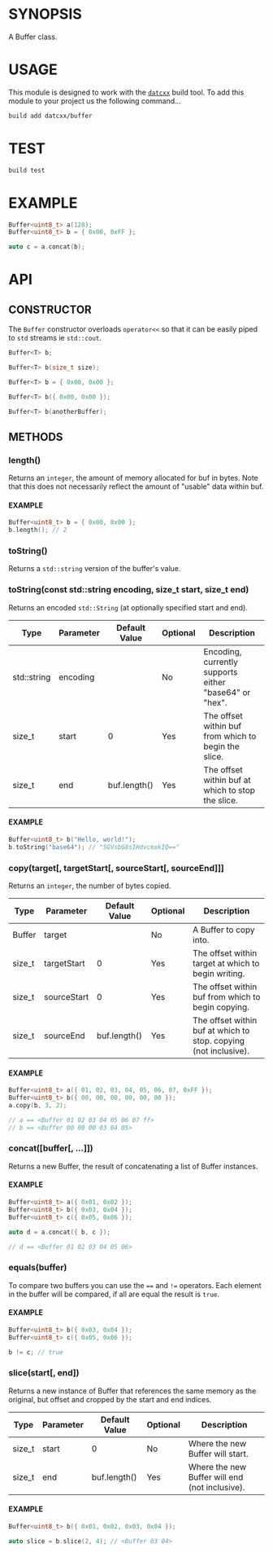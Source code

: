 # SYNOPSIS
A Buffer class.


# USAGE
This module is designed to work with the [`datcxx`][0] build tool. To add this
module to your project us the following command...

```bash
build add datcxx/buffer
```


# TEST

```bash
build test
```


# EXAMPLE

```c++
Buffer<uint8_t> a(128);
Buffer<uint8_t> b = { 0x00, 0xFF };

auto c = a.concat(b);
```

# API


## CONSTRUCTOR
The `Buffer` constructor overloads `operator<<` so that it can be easily
piped to `std` streams ie `std::cout`.

```c++
Buffer<T> b;
```

```c++
Buffer<T> b(size_t size);
```

```c++
Buffer<T> b = { 0x00, 0x00 };
```

```c++
Buffer<T> b({ 0x00, 0x00 });
```

```c++
Buffer<T> b(anotherBuffer);
```


## METHODS


### length()
Returns an `integer`, the amount of memory allocated for buf in bytes. Note that
this does not necessarily reflect the amount of "usable" data within buf.

#### EXAMPLE
```c++
Buffer<uint8_t> b = { 0x00, 0x00 };
b.length(); // 2
```

### toString()
Returns a `std::string` version of the buffer's value.

### toString(const std::string encoding, size_t start, size_t end)
Returns an encoded `std::String` (at optionally specified start and end).

| Type        | Parameter   | Default Value | Optional | Description                                                      |
| ----------- | ----------- | ------------- | -------- | ---------------------------------------------------------------- |
| std::string | encoding    |               | No       | Encoding, currently supports either "base64" or "hex".           |
| size_t      | start       | 0             | Yes      | The offset within buf from which to begin the slice.             |
| size_t      | end         | buf.length()  | Yes      | The offset within buf at which to stop the slice.                |


#### EXAMPLE
```c++
Buffer<uint8_t> b("Hello, world!");
b.toString("base64"); // "SGVsbG8sIHdvcmxkIQ=="
```

### copy(target[, targetStart[, sourceStart[, sourceEnd]]]
Returns an `integer`, the number of bytes copied.

| Type   | Parameter   | Default Value | Optional | Description                                                      |
| ------ | ----------- | ------------- | -------- | ---------------------------------------------------------------- |
| Buffer | target      |               | No       | A Buffer to copy into.                                           |
| size_t | targetStart | 0             | Yes      | The offset within target at which to begin writing.              |
| size_t | sourceStart | 0             | Yes      | The offset within buf from which to begin copying.               |
| size_t | sourceEnd   | buf.length()  | Yes      | The offset within buf at which to stop. copying (not inclusive). |


#### EXAMPLE
```c++
Buffer<uint8_t> a({ 01, 02, 03, 04, 05, 06, 07, 0xFF });
Buffer<uint8_t> b({ 00, 00, 00, 00, 00, 00 });
a.copy(b, 3, 2);

// a == <Buffer 01 02 03 04 05 06 07 ff>
// b == <Buffer 00 00 00 03 04 05>
```

### concat([buffer[, ...]])
Returns a new Buffer, the result of concatenating a list of Buffer instances.


#### EXAMPLE
```c++
Buffer<uint8_t> a({ 0x01, 0x02 });
Buffer<uint8_t> b({ 0x03, 0x04 });
Buffer<uint8_t> c({ 0x05, 0x06 });

auto d = a.concat({ b, c });

// d == <Buffer 01 02 03 04 05 06>
```

### equals(buffer)
To compare two buffers you can use the `==` and `!=` operators. Each
element in the buffer will be compared, if all are equal the result is `true`.

#### EXAMPLE
```c++
Buffer<uint8_t> b({ 0x03, 0x04 });
Buffer<uint8_t> c({ 0x05, 0x06 });

b != c; // true
```


### slice(start[, end])
Returns a new instance of Buffer that references the same memory as the
original, but offset and cropped by the start and end indices.


| Type   | Parameter | Default Value | Optional | Description                                    |
| ------ | --------- | ------------- | -------- | ---------------------------------------------- |
| size_t | start     | 0             | No       | Where the new Buffer will start.               |
| size_t | end       | buf.length()  | Yes      | Where the new Buffer will end (not inclusive). |


#### EXAMPLE
```c++
Buffer<uint8_t> b({ 0x01, 0x02, 0x03, 0x04 });

auto slice = b.slice(2, 4); // <Buffer 03 04>
```

[0]:https://github.com/datcxx/build
